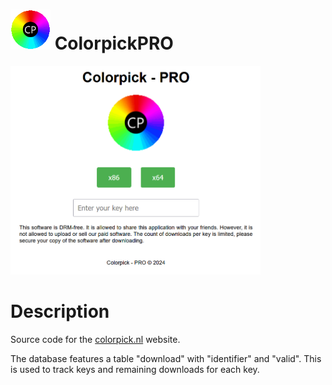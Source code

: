 # <img src="https://raw.githubusercontent.com/jetspiking/colorpickpro/main/Website/colorpicklogo.png" width="64" height="64"> ColorpickPRO
<img src="https://raw.githubusercontent.com/jetspiking/colorpickpro/main/Website/colorpickwebsite.png" width="400">

# Description
Source code for the [colorpick.nl](https://colorpick.nl) website.

The database features a table "download" with "identifier" and "valid". This is used to track keys and remaining downloads for each key.
